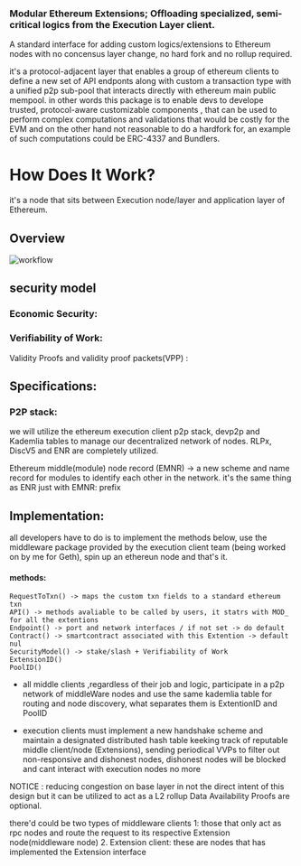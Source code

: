 ### Modular Ethereum Extensions; Offloading specialized, semi-critical logics from the Execution Layer client.

A standard interface for adding custom logics/extensions to Ethereum nodes with no concensus layer change, no hard fork and no rollup required.

it's a protocol-adjacent layer that enables a group of ethereum clients to define a new set of API endponts along with custom a transaction type with a unified p2p sub-pool that interacts directly with ethereum main public mempool.
in other words this package is to enable devs to develope trusted, protocol-aware customizable components , that can be used to perform complex computations and validations that would be costly for the EVM and on the other hand not reasonable to do a hardfork for, an example of such computations could be ERC-4337 and Bundlers.

# How Does It Work?
it's a node that sits between Execution node/layer and application layer of Ethereum.
## Overview
![workflow](https://github.com/user-attachments/assets/afaf7f66-fdf6-4436-b64f-8b59cd1a2da1)

## security model
 ### Economic Security:

 ### Verifiability of Work:
   Validity Proofs and validity proof packets(VPP) :
   
   
## Specifications: 
  ### P2P stack: 
  we will utilize the ethereum execution client p2p stack, devp2p and Kademlia tables to manage our decentralized network of nodes.
  RLPx, DiscV5 and ENR are completely utilized.

 Ethereum middle(module) node record (EMNR) -> a new scheme and name record for modules to identify each other in the network. it's the same thing as ENR just with EMNR: prefix
  ### 

## Implementation: 
  all developers have to do is to implement the methods below, use the middleware package provided by the execution client team (being worked on by me for Geth), spin up an ethereun node and that's it.
  #### methods:
    RequestToTxn() -> maps the custom txn fields to a standard ethereum txn 
    API() -> methods avaliable to be called by users, it statrs with MOD_ for all the extentions 
    Endpoint() -> port and network interfaces / if not set -> do default 
    Contract() -> smartcontract associated with this Extention -> default nul 
    SecurityModel() -> stake/slash + Verifiability of Work
    ExtensionID()
    PoolID()

* all middle clients ,regardless of their job and logic, participate in a p2p network of middleWare nodes and use the same kademlia table for routing and node discovery, what separates them is ExtentionID and PoolID

* execution clients must implement a new handshake scheme and maintain a designated distributed hash table keeking track of reputable middle client/node (Extensions), sending periodical VVPs to filter out non-responsive and dishonest nodes, dishonest nodes will be blocked and cant interact with execution nodes no more


NOTICE : 
reducing congestion on base layer in not the direct intent of this design but it can be utilized to act as a L2 rollup 
Data Availability Proofs are optional. 


there'd could be two types of middleware clients 1: those that only act as rpc nodes and route the request to its respective Extension node(middleware node) 2. Extension client: these are nodes that has implemented the Extension interface 
